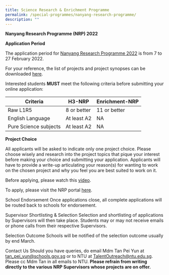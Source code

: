```yaml
---
title: Science Research & Enrichment Programme
permalink: /special-programmes/nanyang-research-programme/
description: ""
---
```

**Nanyang Research Programme (NRP) 2022**

**Application Period**

The application period for [Nanyang Research Programme 2022](https://www.ntu.edu.sg/education/talent-outreach/NRP) is from 7 to 27 February 2022.

For your reference, the list of projects and project synopses can be downloaded [here](/files/NRP-2022-Project-Synopses.pdf).

Interested students **MUST** meet the following criteria before submitting your online application:

| **Criteria** | **H3-NRP** | **Enrichment-NRP** |
|---|---|---|
| Raw L1R5 | 8 or better | 11 or better |
| English Language | At least A2 | NA |
| Pure Science subjects | At least A2 | NA |

**Project Choice**

All applicants will be asked to indicate only one project choice. Please choose wisely and research into the project topics that pique your interest before making your choice and submitting your application. Applicants will have to provide a write-up articulating your reason(s) for wanting to work on the chosen project and why you feel you are best suited to work on it.

Before applying, please watch this [video](https://www.youtube.com/watch?v=dRg62bf9eXQ). 

To apply, please visit the NRP portal [here](https://www.ntu.edu.sg/education/talent-outreach/NRP/application).

School Endorsement
Once applications close, all complete applications will be routed back to schools for endorsement.

Supervisor Shortlisting & Selection
Selection and shortlisting of applications by Supervisors will then take place. Students may or may not receive emails or phone calls from their respective Supervisors.

Selection Outcome
Schools will be notified of the selection outcome usually by end March.

 

Contact Us
Should you have queries, do email Mdm Tan Pei Yun at tan_pei_yun@schools.gov.sg or to NTU at TalentOutreach@ntu.edu.sg. Please cc Mdm Tan in all emails to NTU. 
**Please refrain from writing directly to the various NRP Supervisors whose projects are on offer.**